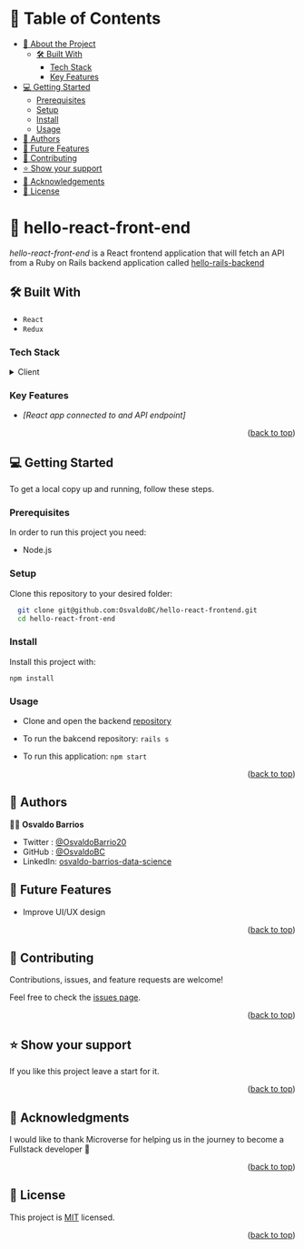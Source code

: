 <a name="readme-top"></a>

<!--
REQUIRED SECTIONS:
- Table of Contents
- About the Project
  - Built With
  - Live Demo
- Getting Started
- Authors
- Future Features
- Contributing
- Show your support
- Acknowledgements
- License
OPTIONAL SECTIONS:
- FAQ
-->

# 📗 Table of Contents

- [📖 About the Project](#about-project)
  - [🛠 Built With](#built-with)
    - [Tech Stack](#tech-stack)
    - [Key Features](#key-features)
- [💻 Getting Started](#getting-started)
  - [Prerequisites](#prerequisites)
  - [Setup](#setup)
  - [Install](#install)
  - [Usage](#usage)
- [👥 Authors](#authors)
- [🔭 Future Features](#future-features)
- [🤝 Contributing](#contributing)
- [⭐️ Show your support](#support)
- [🙏 Acknowledgements](#acknowledgements)
- [📝 License](#license)

<!-- PROJECT DESCRIPTION -->

# 📖 hello-react-front-end <a name="about-project"></a>

*hello-react-front-end* is a React frontend application that will fetch an API from a Ruby on Rails backend application called [hello-rails-backend](https://github.com/OsvaldoBC/hello-rails-backend)

## 🛠 Built With <a name="built-with"></a>
- `React`
- `Redux`

### Tech Stack <a name="tech-stack"></a>

<details>
  <summary>Client</summary>
  <ul>
    <li><a href="https://legacy.reactjs.org/">React</a></li>
  </ul>
</details>

<!-- Features -->

### Key Features <a name="key-features"></a>

- *[React app connected to and API endpoint]*

<p align="right">(<a href="#readme-top">back to top</a>)</p>

<!-- GETTING STARTED -->

## 💻 Getting Started <a name="getting-started"></a>

To get a local copy up and running, follow these steps.

### Prerequisites

In order to run this project you need:
- Node.js

### Setup

Clone this repository to your desired folder:

```bash
  git clone git@github.com:OsvaldoBC/hello-react-frontend.git
  cd hello-react-front-end
```

### Install

Install this project with:

  `npm install`

### Usage

- Clone and open the backend [repository](https://github.com/OsvaldoBC/hello-rails-backend)

- To run the bakcend repository:
`rails s`

- To run this application:
`npm start`


<p align="right">(<a href="#readme-top">back to top</a>)</p>

<!-- AUTHORS -->

## 👥 Authors <a name="authors"></a>

👤👤 **Osvaldo Barrios**

- Twitter : [@OsvaldoBarrio20](https://twitter.com/OsvaldoBarrio20)
- GitHub :  [@OsvaldoBC](https://github.com/OsvaldoBC)
- LinkedIn: [osvaldo-barrios-data-science](https://linkedin.com/in/osvaldo-barrios-data-science)

<!-- FUTURE FEATURES -->

## 🔭 Future Features <a name="future-features"></a>

- Improve UI/UX design

<p align="right">(<a href="#readme-top">back to top</a>)</p>

<!-- CONTRIBUTING -->

## 🤝 Contributing <a name="contributing"></a>

Contributions, issues, and feature requests are welcome!

Feel free to check the [issues page](https://github.com/OsvaldoBC/hello-react-frontend/issues).

<p align="right">(<a href="#readme-top">back to top</a>)</p>

<!-- SUPPORT -->

## ⭐️ Show your support <a name="support"></a>

If you like this project leave a start for it.

<p align="right">(<a href="#readme-top">back to top</a>)</p>

<!-- ACKNOWLEDGEMENTS -->

## 🙏 Acknowledgments <a name="acknowledgements"></a>

I would like to thank Microverse for helping us in the journey to become a Fullstack developer 🌹

<p align="right">(<a href="#readme-top">back to top</a>)</p>

<!-- LICENSE -->

## 📝 License <a name="license"></a>

This project is [MIT](./LICENSE) licensed.

<p align="right">(<a href="#readme-top">back to top</a>)</p>
